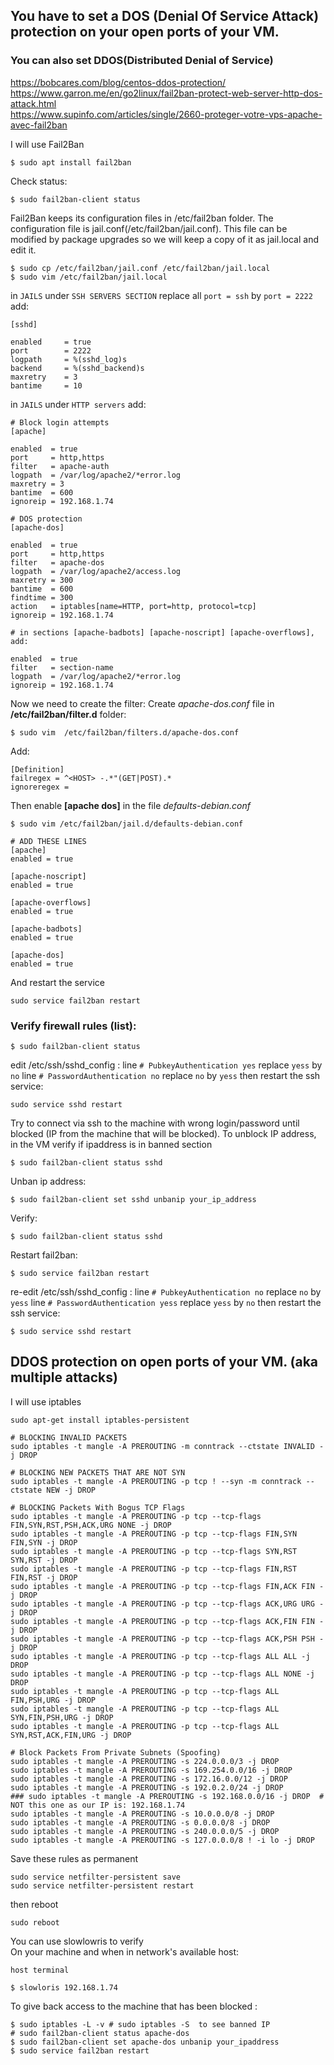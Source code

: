 ## You have to set a DOS (Denial Of Service Attack) protection on your open ports of your VM.
### You can also set DDOS(Distributed Denial of Service)
https://bobcares.com/blog/centos-ddos-protection/<br>
https://www.garron.me/en/go2linux/fail2ban-protect-web-server-http-dos-attack.html<br>
https://www.supinfo.com/articles/single/2660-proteger-votre-vps-apache-avec-fail2ban<br>

I will use Fail2Ban
```
$ sudo apt install fail2ban
```
Check status:<br>
```
$ sudo fail2ban-client status 
```
Fail2Ban keeps its configuration files in /etc/fail2ban folder. The configuration file is jail.conf(/etc/fail2ban/jail.conf).
This file can be modified by package upgrades so we will keep a copy of it as jail.local and edit it.
```
$ sudo cp /etc/fail2ban/jail.conf /etc/fail2ban/jail.local
$ sudo vim /etc/fail2ban/jail.local
```
in ``` JAILS ``` under ```SSH SERVERS SECTION```
replace all ```port = ssh``` by ```port = 2222```<br>
add:
```
[sshd]

enabled		= true
port		= 2222
logpath		= %(sshd_log)s
backend		= %(sshd_backend)s
maxretry	= 3
bantime		= 10
```

in ``` JAILS ``` under ```HTTP servers``` add:
```
# Block login attempts
[apache]

enabled  = true
port     = http,https
filter   = apache-auth
logpath  = /var/log/apache2/*error.log
maxretry = 3
bantime  = 600
ignoreip = 192.168.1.74

# DOS protection
[apache-dos]

enabled  = true
port     = http,https
filter   = apache-dos
logpath  = /var/log/apache2/access.log
maxretry = 300
bantime  = 600
findtime = 300
action   = iptables[name=HTTP, port=http, protocol=tcp]
ignoreip = 192.168.1.74

# in sections [apache-badbots] [apache-noscript] [apache-overflows], add:

enabled  = true
filter   = section-name
logpath  = /var/log/apache2/*error.log
ignoreip = 192.168.1.74
```
Now we need to create the filter:
Create *apache-dos.conf* file in **/etc/fail2ban/filter.d** folder:
```
$ sudo vim  /etc/fail2ban/filters.d/apache-dos.conf
```
Add:
```
[Definition]
failregex = ^<HOST> -.*"(GET|POST).*
ignoreregex =
```
Then enable **[apache dos]** in the file *defaults-debian.conf*
```
$ sudo vim /etc/fail2ban/jail.d/defaults-debian.conf

# ADD THESE LINES
[apache]
enabled = true

[apache-noscript]
enabled = true

[apache-overflows]
enabled = true

[apache-badbots]
enabled = true

[apache-dos]
enabled = true
```
And restart the service
```
sudo service fail2ban restart
```

### Verify firewall rules (list):
```
$ sudo fail2ban-client status 
```
edit /etc/ssh/sshd_config :
line ```# PubkeyAuthentication yes``` replace ```yess``` by ```no```
line ```# PasswordAuthentication no``` replace ```no``` by ```yess```
then restart the ssh service:
```
sudo service sshd restart
```
Try to connect via ssh to the machine with wrong login/password until blocked (IP from the machine that will be blocked).
To unblock IP address, in the VM verify if ipaddress is in banned section
```
$ sudo fail2ban-client status sshd
```
Unban ip address:
```
$ sudo fail2ban-client set sshd unbanip your_ip_address
```
Verify:
```
$ sudo fail2ban-client status sshd
```
Restart fail2ban:
```
$ sudo service fail2ban restart
```
re-edit /etc/ssh/sshd_config :
line ```# PubkeyAuthentication no``` replace ```no``` by ```yess```
line ```# PasswordAuthentication yess``` replace ```yess``` by ```no```
then restart the ssh service:
```
$ sudo service sshd restart
```


## DDOS protection on open ports of your VM. (aka multiple attacks)
I will use iptables
```
sudo apt-get install iptables-persistent
```

```
# BLOCKING INVALID PACKETS
sudo iptables -t mangle -A PREROUTING -m conntrack --ctstate INVALID -j DROP

# BLOCKING NEW PACKETS THAT ARE NOT SYN
sudo iptables -t mangle -A PREROUTING -p tcp ! --syn -m conntrack --ctstate NEW -j DROP

# BLOCKING Packets With Bogus TCP Flags
sudo iptables -t mangle -A PREROUTING -p tcp --tcp-flags FIN,SYN,RST,PSH,ACK,URG NONE -j DROP
sudo iptables -t mangle -A PREROUTING -p tcp --tcp-flags FIN,SYN FIN,SYN -j DROP
sudo iptables -t mangle -A PREROUTING -p tcp --tcp-flags SYN,RST SYN,RST -j DROP
sudo iptables -t mangle -A PREROUTING -p tcp --tcp-flags FIN,RST FIN,RST -j DROP
sudo iptables -t mangle -A PREROUTING -p tcp --tcp-flags FIN,ACK FIN -j DROP
sudo iptables -t mangle -A PREROUTING -p tcp --tcp-flags ACK,URG URG -j DROP
sudo iptables -t mangle -A PREROUTING -p tcp --tcp-flags ACK,FIN FIN -j DROP
sudo iptables -t mangle -A PREROUTING -p tcp --tcp-flags ACK,PSH PSH -j DROP
sudo iptables -t mangle -A PREROUTING -p tcp --tcp-flags ALL ALL -j DROP
sudo iptables -t mangle -A PREROUTING -p tcp --tcp-flags ALL NONE -j DROP
sudo iptables -t mangle -A PREROUTING -p tcp --tcp-flags ALL FIN,PSH,URG -j DROP
sudo iptables -t mangle -A PREROUTING -p tcp --tcp-flags ALL SYN,FIN,PSH,URG -j DROP
sudo iptables -t mangle -A PREROUTING -p tcp --tcp-flags ALL SYN,RST,ACK,FIN,URG -j DROP

# Block Packets From Private Subnets (Spoofing)
sudo iptables -t mangle -A PREROUTING -s 224.0.0.0/3 -j DROP
sudo iptables -t mangle -A PREROUTING -s 169.254.0.0/16 -j DROP
sudo iptables -t mangle -A PREROUTING -s 172.16.0.0/12 -j DROP
sudo iptables -t mangle -A PREROUTING -s 192.0.2.0/24 -j DROP
### sudo iptables -t mangle -A PREROUTING -s 192.168.0.0/16 -j DROP  # NOT this one as our IP is: 192.168.1.74
sudo iptables -t mangle -A PREROUTING -s 10.0.0.0/8 -j DROP      
sudo iptables -t mangle -A PREROUTING -s 0.0.0.0/8 -j DROP
sudo iptables -t mangle -A PREROUTING -s 240.0.0.0/5 -j DROP
sudo iptables -t mangle -A PREROUTING -s 127.0.0.0/8 ! -i lo -j DROP
```

Save these rules as permanent
```
sudo service netfilter-persistent save
sudo service netfilter-persistent restart
```

then reboot
```
sudo reboot
```
You can use slowlowris to verify<br>
On your machine and when in network's available host:
```
host terminal
 
$ slowloris 192.168.1.74
```
To give back access to the machine that has been blocked :
```
$ sudo iptables -L -v # sudo iptables -S  to see banned IP
# sudo fail2ban-client status apache-dos
$ sudo fail2ban-client set apache-dos unbanip your_ipaddress
$ sudo service fail2ban restart
```

